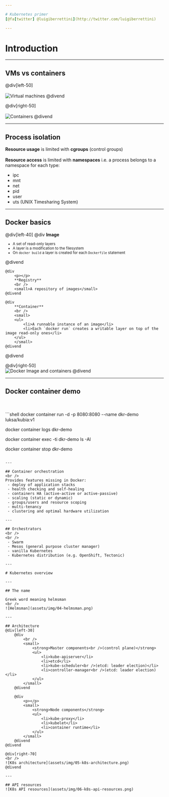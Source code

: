 ```yaml
---

# Kubernetes primer
[@fa[twitter] @luigiberrettini](http://twitter.com/luigiberrettini)

---
```


# Introduction

---

## VMs vs containers

@div[left-50]
<br /><br />
![Virtual machines](assets/img/01-virtual-machines.png)
@divend

@div[right-50]
<br /><br />
![Containers](assets/img/02-containers.png)
@divend

---

## Process isolation

**Resource usage** is limited with **cgroups** (control groups)
<br />
<br />
**Resource access** is limited with **namespaces** i.e. a process belongs to a namespace for each type:
 - ipc
 - mnt
 - net
 - pid
 - user
 - uts (UNIX Timesharing System)

---

## Docker basics

@div[left-40]
    @div
        **Image**
        <br />
        <small>
        <ul>
            <li>A set of read-only layers</li>
            <li>A layer is a modification to the filesystem</li>
            <li>On `docker build` a layer is created for each `Dockerfile` statement</li>
        </ul>
        </small>
    @divend

    @div
        <p></p>
        **Registry**
        <br />
        <small>A repository of images</small>
    @divend

    @div
        **Container**
        <br />
        <small>
        <ul>
            <li>A runnable instance of an image</li>
            <li>Each `docker run` creates a writable layer on top of the image read-only ones</li>
        </ul>
        </small>
    @divend
@divend

@div[right-50]
<br />
![Docker Image and containers](assets/img/03-docker-image-containers.png)
@divend

---

## Docker container demo
<br />
<br />
```shell
docker container run -d -p 8080:8080 --name dkr-demo luksa/kubia:v1

docker container logs dkr-demo

docker container exec -ti dkr-demo ls -Al

docker container stop dkr-demo
```

---

## Container orchestration
<br />
Provides features missing in Docker:
 - deploy of application stacks
 - health checking and self-healing
 - containers HA (active-active or active-passive)
 - scaling (static or dynamic)
 - groups/users and resource scoping
 - multi-tenancy
 - clustering and optimal hardware utilization

---

## Orchestrators
<br />
<br />
 - Swarm
 - Mesos (general purpose cluster manager)
 - vanilla Kubernetes
 - Kubernetes distribution (e.g. OpenShift, Tectonic)

---

# Kubernetes overview

---

## The name

Greek word meaning helmsman
<br />
![Helmsman](assets/img/04-helmsman.png)

---

## Architecture
@div[left-30]
    @div
        <br />
        <small>
            <strong>Master components<br />(control plane)</strong>
            <ul>
                <li>kube-apiserver</li>
                <li>etcd</li>
                <li>kube-scheduler<br />(etcd: leader election)</li>
                <li>controller-manager<br />(etcd: leader election)</li>
            </ul>
        </small>
    @divend

    @div
        <p></p>
        <small>
            <strong>Node components</strong>
            <ul>
                <li>kube-proxy</li>
                <li>kubelet</li>
                <li>container runtime</li>
            </ul>
        </small>
    @divend
@divend

@div[right-70]
<br />
![K8s architecture](assets/img/05-k8s-architecture.png)
@divend

---

## API resources
![K8s API resources](assets/img/06-k8s-api-resources.png)